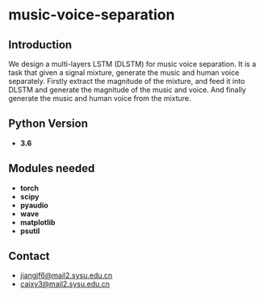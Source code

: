 # music-voice-separation

## Introduction

We design a multi-layers LSTM (DLSTM) for music voice separation. It is a task that given a signal mixture, generate the music and human voice separately. Firstly extract the magnitude of the mixture, and feed it into DLSTM and generate the magnitude of the music and voice. And finally generate the music and human voice from the mixture.

## Python Version
- **3.6**

## Modules needed
- **torch**
- **scipy**
- **pyaudio**
- **wave**
- **matplotlib**
- **psutil**

## Contact

- jiangjf6@mail2.sysu.edu.cn
- caixy3@mail2.sysu.edu.cn